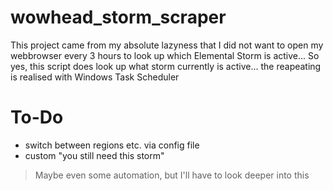 # wowhead_storm_scraper
This project came from my absolute lazyness that I did not want to open my webbrowser every 3 hours to look up which Elemental Storm is active... So yes, this script does look up what storm currently is active... the reapeating is realised with Windows Task Scheduler

# To-Do
* switch between regions etc. via config file
* custom "you still need this storm"
> Maybe even some automation, but I'll have to look deeper into this
